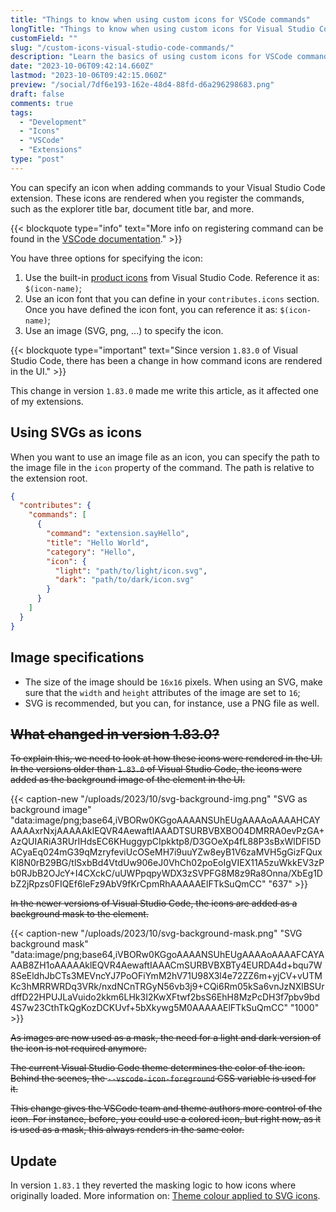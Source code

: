 ```yaml
---
title: "Things to know when using custom icons for VSCode commands"
longTitle: "Things to know when using custom icons for Visual Studio Code commands"
customField: ""
slug: "/custom-icons-visual-studio-code-commands/"
description: "Learn the basics of using custom icons for VSCode commands and an important change in VSCode since version 1.83.0 how they are rendered."
date: "2023-10-06T09:42:14.660Z"
lastmod: "2023-10-06T09:42:15.060Z"
preview: "/social/7df6e193-162e-48d4-88fd-d6a296298683.png"
draft: false
comments: true
tags:
  - "Development"
  - "Icons"
  - "VSCode"
  - "Extensions"
type: "post"
---
```


You can specify an icon when adding commands to your Visual Studio Code extension. These icons are rendered when you register the commands, such as the explorer title bar, document title bar, and more.

{{< blockquote type="info" text="More info on registering command can be found in the [VSCode documentation](https://code.visualstudio.com/api/references/contribution-points#contributes.commands)." >}}

You have three options for specifying the icon:

1. Use the built-in [product icons](https://code.visualstudio.com/api/references/icons-in-labels#icon-listing) from Visual Studio Code. Reference it as: `$(icon-name)`;
2. Use an icon font that you can define in your `contributes.icons` section. Once you have defined the icon font, you can reference it as: `$(icon-name)`;
3. Use an image (SVG, png, ...) to specify the icon.

{{< blockquote type="important" text="Since version `1.83.0` of Visual Studio Code, there has been a change in how command icons are rendered in the UI." >}}

This change in version `1.83.0` made me write this article, as it affected one of my extensions.

## Using SVGs as icons

When you want to use an image file as an icon, you can specify the path to the image file in the `icon` property of the command. The path is relative to the extension root.

```json 
{
  "contributes": {
    "commands": [
      {
        "command": "extension.sayHello",
        "title": "Hello World",
        "category": "Hello",
        "icon": {
          "light": "path/to/light/icon.svg",
          "dark": "path/to/dark/icon.svg"
        }
      }
    ]
  }
}
```

## Image specifications

- The size of the image should be `16x16` pixels. When using an SVG, make sure that the `width` and `height` attributes of the image are set to `16`;
- SVG is recommended, but you can, for instance, use a PNG file as well.

## ~~What changed in version 1.83.0?~~

~~To explain this, we need to look at how these icons were rendered in the UI. In the versions older than `1.83.0` of Visual Studio Code, the icons were added as the background image of the element in the UI.~~

{{< caption-new "/uploads/2023/10/svg-background-img.png" "SVG as background image"  "data:image/png;base64,iVBORw0KGgoAAAANSUhEUgAAAAoAAAAHCAYAAAAxrNxjAAAAAklEQVR4AewaftIAAADTSURBVBXBO04DMRRA0evPzGA+AzQUIARiA3RUrIHdsEC6KHuggypCIpkktp8/D3GOeXp4fL88P3sBxWlDFI5DACyaEq024mG39qMzryfeviUcOSeMH7i9uuYZw8eyB1V6zaMVH5gGizFQuxKl8N0rB29BG/tlSxbBd4VtdUw906eJ0VhCh02poEoIgVIEX11A5zuWkkEV3zPb0RJbB2OJcY+I4CXckC/uUWPpqpyWDX3zSVPFG8M8z9Ra8Onna/XbEg1DbZ2jRpzs0FIQEf6leFz9AbV9fKrCpmRhAAAAAElFTkSuQmCC" "637" >}}

~~In the newer versions of Visual Studio Code, the icons are added as a background mask to the element.~~

{{< caption-new "/uploads/2023/10/svg-background-mask.png" "SVG background mask"  "data:image/png;base64,iVBORw0KGgoAAAANSUhEUgAAAAoAAAAFCAYAAAB8ZH1oAAAAAklEQVR4AewaftIAAACmSURBVBXBTy4EURDA4d+bqu7W8SeEldhJbCTs3MEVncYJ7PoOFiYmM2hV71U98X3l4e72ZZ6m+yjCV+vUTMKc3hMRRWRDq3VRk/nxdNCnTRGyN56vb3j9+CQi6Rm05kSa6vnJzNXlBSUrdffD22HPUJLaVuido2kkm6LHk3I2KwXFtwf2bsS6EhH8MzPcDH3f7pbv9bd4S7w23CthTkQgKozDCKUvf+5bXkywg5M0AAAAAElFTkSuQmCC" "1000" >}}

~~As images are now used as a mask, the need for a light and dark version of the icon is not required anymore.~~

~~The current Visual Studio Code theme determines the color of the icon. Behind the scenes, the `--vscode-icon-foreground` CSS variable is used for it.~~

~~This change gives the VSCode team and theme authors more control of the icon. For instance, before, you could use a colored icon, but right now, as it is used as a mask, this always renders in the same color.~~

## Update

In version `1.83.1` they reverted the masking logic to how icons where originally loaded. More information on: [Theme colour applied to SVG icons](https://github.com/microsoft/vscode/issues/194710).

